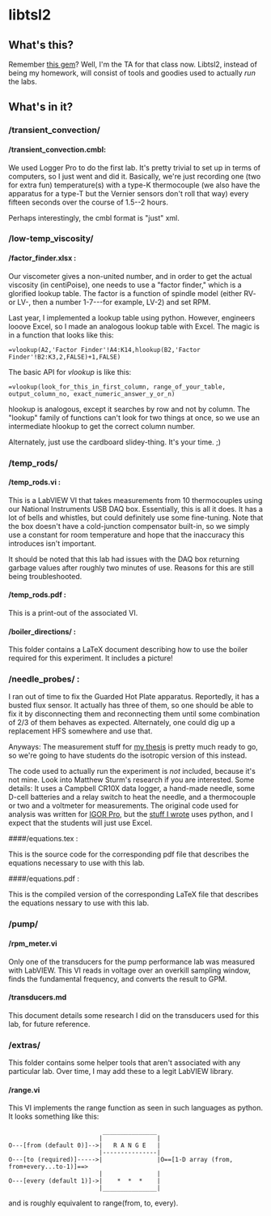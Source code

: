# libtsl2

## What's this?

Remember [this gem](https://github.com/jesusabdullah/libtsl)? Well, I'm the TA
for that class now. Libtsl2, instead of being my homework, will consist of tools
and goodies used to actually *run* the labs.

## What's in it?

### /transient_convection/

#### /transient_convection.cmbl:
We used Logger Pro to do the first lab. It's
pretty trivial to set up in terms of computers, so I just went and did it.
Basically, we're just recording one (two for extra fun) temperature(s) with a
type-K thermocouple (we also have the apparatus for a type-T but the Vernier
sensors don't roll that way) every fifteen seconds over the course of 1.5--2
hours.

Perhaps interestingly, the cmbl format is "just" xml.

### /low-temp_viscosity/

#### /factor_finder.xlsx :
Our viscometer gives a non-united number, and in order
to get the actual viscosity (in centiPoise), one needs to use a "factor finder,"
which is a glorified lookup table. The factor is a function of spindle model
(either RV- or LV-, then a number 1-7---for example, LV-2) and set RPM.

Last year, I implemented a lookup table using python. However, engineers
looove Excel, so I made an analogous lookup table with Excel.  The magic is in
a function that looks like this:

    =vlookup(A2,'Factor Finder'!A4:K14,hlookup(B2,'Factor Finder'!B2:K3,2,FALSE)+1,FALSE)

The basic API for *vlookup* is like this:

    =vlookup(look_for_this_in_first_column, range_of_your_table, output_column_no, exact_numeric_answer_y_or_n)

hlookup is analogous, except it searches by row and not by column. The "lookup"
family of functions can't look for two things at once, so we use an intermediate
hlookup to get the correct column number.

Alternately, just use the cardboard slidey-thing. It's your time. ;)

### /temp_rods/

#### /temp_rods.vi :
This is a LabVIEW VI that takes measurements from 10 thermocouples using our
National Instruments USB DAQ box. Essentially, this is all it does. It has a lot
of bells and whistles, but could definitely use some fine-tuning.
Note that the box doesn't have a cold-junction compensator built-in, so we
simply use a constant for room temperature and hope that the inaccuracy this
introduces isn't important.

It should be noted that this lab had issues with the DAQ box returning garbage
values after roughly two minutes of use. Reasons for this are still being
troubleshooted.

#### /temp_rods.pdf :
This is a print-out of the associated VI.

#### /boiler_directions/ :
This folder contains a LaTeX document describing how to use the boiler required
for this experiment. It includes a picture!


### /needle_probes/ :

I ran out of time to fix the Guarded Hot Plate apparatus. Reportedly, it has a
busted flux sensor. It actually has three of them, so one should be able to fix
it by disconnecting them and reconnecting them until some combination of 2/3 of
them behaves as expected. Alternately, one could dig up a replacement HFS
somewhere and use that.

Anyways: The measurement stuff for
[my thesis](http://github.com/jesusabdullah/anisotropy_testtools) is pretty
much ready to go, so we're going to have students do the isotropic version of
this instead.

The code used to actually run the experiment is *not* included, because it's not
mine.  Look into Matthew Sturm's research if you are interested. Some details:
It uses a Campbell CR10X data logger, a hand-made needle, some D-cell batteries
and a relay switch to heat the needle, and a thermocouple or two and a voltmeter
for measurements. The original code used for analysis was written for
[IGOR Pro](https://secure.wikimedia.org/wikipedia/en/wiki/IGOR_Pro), but the
[stuff I wrote](https://github.com/jesusabdullah/anisotropy_testtools/blob/master/testtools.py)
uses python, and I expect that the students will just use Excel.

####/equations.tex :

This is the source code for the corresponding pdf file that describes the
equations necessary to use with this lab.

####/equations.pdf :

This is the compiled version of the corresponding LaTeX file that describes the
equations nessary to use with this lab.


### /pump/

#### /rpm_meter.vi

Only one of the transducers for the pump performance lab was measured with
LabVIEW. This VI reads in voltage over an overkill sampling window, finds the
fundamental frequency, and converts the result to GPM.

#### /transducers.md

This document details some research I did on the transducers used for this lab,
for future reference.

### /extras/

This folder contains some helper tools that aren't associated with any
particular lab. Over time, I may add these to a legit LabVIEW library.

#### /range.vi

This VI implements the range function as seen in such languages as python.
It looks something like this:

                              _______________
                             |               |
    O---[from (default 0)]-->|   R A N G E   |
                             |---------------|
    O---[to (required)]----->|               |O==[1-D array (from, from+every...to-1)]==>
                             |               |
    O---[every (default 1)]->|    *  *  *    |
                             |_______________|


and is roughly equivalent to range(from, to, every).
